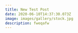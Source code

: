 ```yaml
---
title: New Test Post
date: 2020-06-10T14:37:30.073Z
image: images/gallery/stock.jpg
description: fweqafw
---
```

